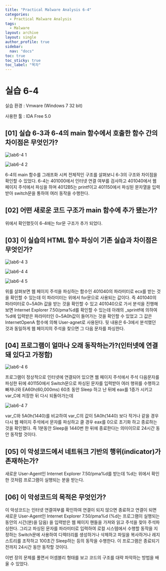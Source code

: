 ```yaml
---
title: "Practical Malware Analysis 6-4"
categories:
  - Practical Malware Analysis
tags:
  - Malware
layout: archive
layout: single
author_profile: true
sidebar:
  nav: "docs"
toc: true
toc_sticky: true
toc_label: "목차"
---
```


# 실습 6-4

실습 환경 : Vmware (Windows 7 32 bit)

사용한 툴 : IDA Free 5.0

## [01] 실습 6-3과 6-4의 main 함수에서 호출한 함수 간의 차이점은 무엇인가?

![lab6-4 1](https://user-images.githubusercontent.com/91646923/135605966-40e4531a-7e26-4a2d-875d-97c47c00d7bc.JPG)

![lab6-4 2](https://user-images.githubusercontent.com/91646923/135606137-b634a2e5-ae83-40fa-a3f8-5e192ea4a760.JPG)

6-4의 main 함수를 그래프화 시켜 전체적인 구조를 살펴보니 6-3의 구조와 차이점을 확인할 수 있었다. 6-4는 401000에서 인터넷 연결 여부를 검사하고 401040에서 웹 페이지 주석에서 파싱을 하며
4012B5는 printf이고 401150에서 파싱된 문자열을 입력받아 switch문을 통하여 여러 동작을 수행한다.

## [02] 어떤 새로운 코드 구조가 main 함수에 추가 됐는가?

위에서 확인했듯이 6-4에는 for문 구조가 추가 되었다.

## [03] 이 실습의 HTML 함수 파싱이 기존 실습과 차이점은 무엇인가?

![lab6-4 3](https://user-images.githubusercontent.com/91646923/135610127-9cd1a255-6248-4593-aa6c-bd51b8067155.JPG)

![lab6-4 4](https://user-images.githubusercontent.com/91646923/135610135-bbb027ae-0287-4dd7-8cde-5425f670aca3.JPG)

![lab6-4 5](https://user-images.githubusercontent.com/91646923/135610145-aa30d8b1-a550-4916-96ee-1f8cc7721691.JPG)

위를 살펴보면 웹 페이지 주석을 파싱하는 함수인 401040의 파라미터로 ecx를 받는 것을 확인할 수 있는데 이 파라미터는 위에서 for문으로 사용되는 값이다.
즉 401040의 파라미터로 0~5A0h 값을 받는 것을 확인할 수 있고 401040으로 가서 분석을 진행해 보면 Internet Explorer 7.50/pma%d를 확인할 수 있는데
아래의 _sprintf에 의하여 %d에 입력받은 파라미터인 0~5A0h값이 들어가는 것을 확인할 수 있었고 그 값은 InternetOpenA 함수에 의해 User-agnet로 사용된다.
뒷 내용은 6-3에서 분석했던 것과 동일하게 웹 페이지의 주석을 찾으면 그 다음 문자를 파싱한다.

## [04] 프로그램이 얼마나 오래 동작하는가?(인터넷에 연결돼 있다고 가정함)

![lab6-4 6](https://user-images.githubusercontent.com/91646923/135611116-60ff4942-0e4f-415f-9163-d5f81fe64120.JPG)

프로그램이 정상적으로 인터넷에 연결되어 있으면 웹 페이지 주석에서 주석 다음문자를 파싱한 뒤에 401150에서 Switch문으로 파싱된 문자를 입력받아 여러 행위를 수행하고 빠져나와
EA60h(60,000ms) 60초 동안 Sleep 하고 난 뒤에 eax를 1증가 시키고 var_C에 저장한 뒤 다시 되돌아가는데

![lab6-4 7](https://user-images.githubusercontent.com/91646923/135611498-181a80db-493f-4780-9490-0fa9f060dcc4.JPG)

var_C와 5A0h(1440)를 비교하여 var_C의 값이 5A0h(1440) 보다 작거나 같을 경우 다시 웹 페이지 주석에서 문자를 파싱하고 클 경우 eax를 0으로 초기화 하고 종료하는 것을 확인했다.
즉 1분동안 Sleep을 1440번 한 뒤에 종료한다는 의미이므로 24시간 동안 동작할 것이다.

## [05] 이 악성코드에서 네트워크 기반의 행위(indicator)가 존재하는가?

새로운 User-Agent인 Internet Explorer 7.50/pma%d를 받는데 %d는 위에서 확인한 것처럼 프로그램이 실행되는 분을 받는다.

## [06] 이 악성코드의 목적은 무엇인가?

이 악성코드는 인터넷 연결여부를 확인하여 연결이 되지 않으면 종료하고 연결이 되면 새로운 User-Agent인 Internet Explorer 7.50/pma%d (%d는 프로그램이 실행되는 동안의 시간(분)을 담음)
을 입력받은 웹 페이지 핸들을 가져와 읽고 주석을 찾아 주석파싱한다. 그리고 파싱된 문자를 파라미터로 입력하여 로컬 시스템에서 수행할 동작을 지정하는 Switch문에 사용하여
디렉터리를 생성하거나 삭제하고 파일을 복사하거나 레지스트리를 조작하고 100초간 Sleep하는 등의 동작을 수행한다. 이 프로그램은 종료되기 전까지 24시간 동안 동작할 것이다.

이번 장의 문제를 풀면서 어셈블리 형태를 보고 코드의 구조를 대략 파악하는 방법을 배울 수 있었다.
